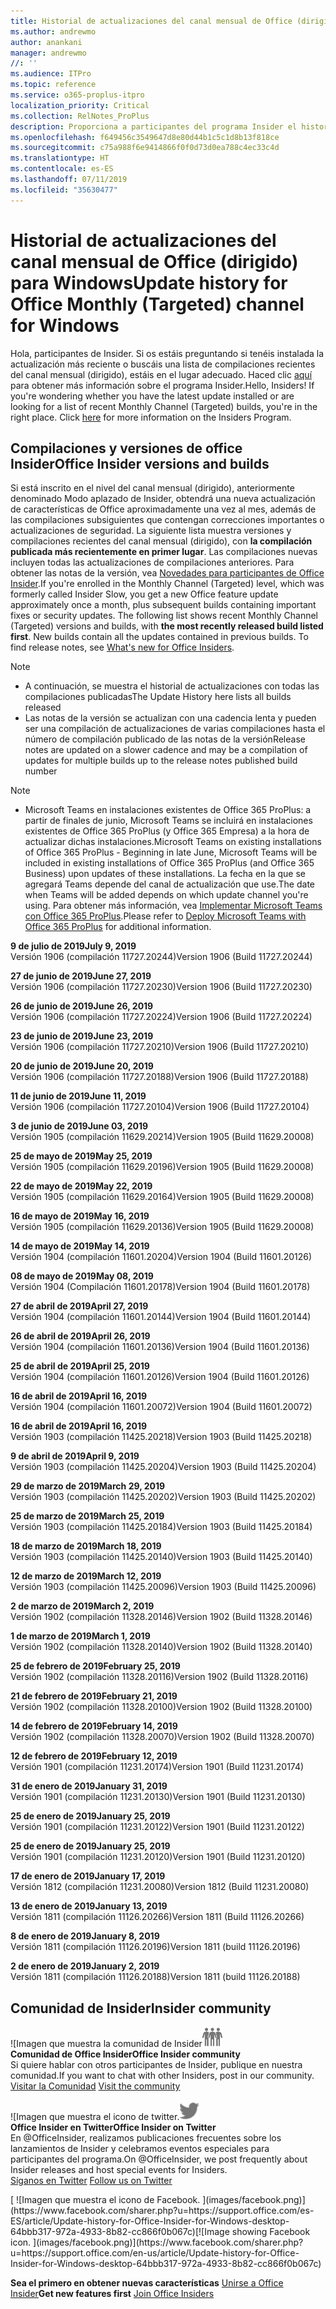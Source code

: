 ```yaml
---
title: Historial de actualizaciones del canal mensual de Office (dirigido)
ms.author: andrewmo
author: anankani
manager: andrewmo
//: ''
ms.audience: ITPro
ms.topic: reference
ms.service: o365-proplus-itpro
localization_priority: Critical
ms.collection: RelNotes_ProPlus
description: Proporciona a participantes del programa Insider el historial de actualizaciones de los lanzamientos del canal mensual de Office (dirigido) para versiones de escritorio de Windows
ms.openlocfilehash: f649456c3549647d8e80d44b1c5c1d8b13f818ce
ms.sourcegitcommit: c75a988f6e9414866f0f0d73d0ea788c4ec33c4d
ms.translationtype: HT
ms.contentlocale: es-ES
ms.lasthandoff: 07/11/2019
ms.locfileid: "35630477"
---
```

# <a name="update-history-for-office-monthly-targeted-channel-for-windows"></a><span data-ttu-id="3cf6c-103">Historial de actualizaciones del canal mensual de Office (dirigido) para Windows</span><span class="sxs-lookup"><span data-stu-id="3cf6c-103">Update history for Office Monthly (Targeted) channel for Windows</span></span>

<span data-ttu-id="3cf6c-p101">Hola, participantes de Insider. Si os estáis preguntando si tenéis instalada la actualización más reciente o buscáis una lista de compilaciones recientes del canal mensual (dirigido), estáis en el lugar adecuado. Haced clic [aquí](https://insider.office.com/) para obtener más información sobre el programa Insider.</span><span class="sxs-lookup"><span data-stu-id="3cf6c-p101">Hello, Insiders! If you're wondering whether you have the latest update installed or are looking for a list of recent Monthly Channel (Targeted) builds, you're in the right place. Click [here](https://insider.office.com/) for more information on the Insiders Program.</span></span>

## <a name="office-insider-versions-and-builds"></a><span data-ttu-id="3cf6c-107">Compilaciones y versiones de office Insider</span><span class="sxs-lookup"><span data-stu-id="3cf6c-107">Office Insider versions and builds</span></span>

<span data-ttu-id="3cf6c-p102">Si está inscrito en el nivel del canal mensual (dirigido), anteriormente denominado Modo aplazado de Insider, obtendrá una nueva actualización de características de Office aproximadamente una vez al mes, además de las compilaciones subsiguientes que contengan correcciones importantes o actualizaciones de seguridad. La siguiente lista muestra versiones y compilaciones recientes del canal mensual (dirigido), con **la compilación publicada más recientemente en primer lugar**. Las compilaciones nuevas incluyen todas las actualizaciones de compilaciones anteriores. Para obtener las notas de la versión, vea [Novedades para participantes de Office Insider](https://support.office.com/es-ES/article/what-s-new-for-office-insiders-c152d1e2-96ff-4ce9-8c14-e74e13847a24).</span><span class="sxs-lookup"><span data-stu-id="3cf6c-p102">If you're enrolled in the Monthly Channel (Targeted) level, which was formerly called Insider Slow, you get a new Office feature update approximately once a month, plus subsequent builds containing important fixes or security updates. The following list shows recent Monthly Channel (Targeted) versions and builds, with **the most recently released build listed first**. New builds contain all the updates contained in previous builds. To find release notes, see [What's new for Office Insiders](https://support.office.com/en-us/article/what-s-new-for-office-insiders-c152d1e2-96ff-4ce9-8c14-e74e13847a24).</span></span>

> [!NOTE]
> - <span data-ttu-id="3cf6c-112">A continuación, se muestra el historial de actualizaciones con todas las compilaciones publicadas</span><span class="sxs-lookup"><span data-stu-id="3cf6c-112">The Update History here lists all builds released</span></span>
> - <span data-ttu-id="3cf6c-113">Las notas de la versión se actualizan con una cadencia lenta y pueden ser una compilación de actualizaciones de varias compilaciones hasta el número de compilación publicado de las notas de la versión</span><span class="sxs-lookup"><span data-stu-id="3cf6c-113">Release notes are updated on a slower cadence and may be a compilation of updates for multiple builds up to the release notes published build number</span></span>

 > [!NOTE]
> - <span data-ttu-id="3cf6c-114">Microsoft Teams en instalaciones existentes de Office 365 ProPlus: a partir de finales de junio, Microsoft Teams se incluirá en instalaciones existentes de Office 365 ProPlus (y Office 365 Empresa) a la hora de actualizar dichas instalaciones.</span><span class="sxs-lookup"><span data-stu-id="3cf6c-114">Microsoft Teams on existing installations of Office 365 ProPlus - Beginning in late June, Microsoft Teams will be included in existing installations of Office 365 ProPlus (and Office 365 Business) upon updates of these installations.</span></span> <span data-ttu-id="3cf6c-115">La fecha en la que se agregará Teams depende del canal de actualización que use.</span><span class="sxs-lookup"><span data-stu-id="3cf6c-115">The date when Teams will be added depends on which update channel you're using.</span></span> <span data-ttu-id="3cf6c-116">Para obtener más información, vea [Implementar Microsoft Teams con Office 365 ProPlus](https://docs.microsoft.com/es-ES/deployoffice/teams-install).</span><span class="sxs-lookup"><span data-stu-id="3cf6c-116">Please refer to [Deploy Microsoft Teams with Office 365 ProPlus](https://docs.microsoft.com/en-us/deployoffice/teams-install) for additional information.</span></span>

[//]: # (NO ELIMINAR)

<span data-ttu-id="3cf6c-118">**9 de julio de 2019**</span><span class="sxs-lookup"><span data-stu-id="3cf6c-118">**July 9, 2019**</span></span><br/>
<span data-ttu-id="3cf6c-119">Versión 1906 (compilación 11727.20244)</span><span class="sxs-lookup"><span data-stu-id="3cf6c-119">Version 1906 (Build 11727.20244)</span></span><br/>

<span data-ttu-id="3cf6c-120">**27 de junio de 2019**</span><span class="sxs-lookup"><span data-stu-id="3cf6c-120">**June 27, 2019**</span></span><br/>
<span data-ttu-id="3cf6c-121">Versión 1906 (compilación 11727.20230)</span><span class="sxs-lookup"><span data-stu-id="3cf6c-121">Version 1906 (Build 11727.20230)</span></span><br/>

<span data-ttu-id="3cf6c-122">**26 de junio de 2019**</span><span class="sxs-lookup"><span data-stu-id="3cf6c-122">**June 26, 2019**</span></span><br/>
<span data-ttu-id="3cf6c-123">Versión 1906 (compilación 11727.20224)</span><span class="sxs-lookup"><span data-stu-id="3cf6c-123">Version 1906 (Build 11727.20224)</span></span><br/>

<span data-ttu-id="3cf6c-124">**23 de junio de 2019**</span><span class="sxs-lookup"><span data-stu-id="3cf6c-124">**June 23, 2019**</span></span><br/>
<span data-ttu-id="3cf6c-125">Versión 1906 (compilación 11727.20210)</span><span class="sxs-lookup"><span data-stu-id="3cf6c-125">Version 1906 (Build 11727.20210)</span></span><br/>

<span data-ttu-id="3cf6c-126">**20 de junio de 2019**</span><span class="sxs-lookup"><span data-stu-id="3cf6c-126">**June 20, 2019**</span></span><br/>
<span data-ttu-id="3cf6c-127">Versión 1906 (compilación 11727.20188)</span><span class="sxs-lookup"><span data-stu-id="3cf6c-127">Version 1906 (Build 11727.20188)</span></span><br/>

<span data-ttu-id="3cf6c-128">**11 de junio de 2019**</span><span class="sxs-lookup"><span data-stu-id="3cf6c-128">**June 11, 2019**</span></span><br/>
<span data-ttu-id="3cf6c-129">Versión 1906 (compilación 11727.20104)</span><span class="sxs-lookup"><span data-stu-id="3cf6c-129">Version 1906 (Build 11727.20104)</span></span><br/>

<span data-ttu-id="3cf6c-130">**3 de junio de 2019**</span><span class="sxs-lookup"><span data-stu-id="3cf6c-130">**June 03, 2019**</span></span><br/>
<span data-ttu-id="3cf6c-131">Versión 1905 (compilación 11629.20214)</span><span class="sxs-lookup"><span data-stu-id="3cf6c-131">Version 1905 (Build 11629.20008)</span></span><br/>

<span data-ttu-id="3cf6c-132">**25 de mayo de 2019**</span><span class="sxs-lookup"><span data-stu-id="3cf6c-132">**May 25, 2019**</span></span><br/>
<span data-ttu-id="3cf6c-133">Versión 1905 (compilación 11629.20196)</span><span class="sxs-lookup"><span data-stu-id="3cf6c-133">Version 1905 (Build 11629.20008)</span></span><br/>

<span data-ttu-id="3cf6c-134">**22 de mayo de 2019**</span><span class="sxs-lookup"><span data-stu-id="3cf6c-134">**May 22, 2019**</span></span><br/> <span data-ttu-id="3cf6c-135">Versión 1905 (compilación 11629.20164)</span><span class="sxs-lookup"><span data-stu-id="3cf6c-135">Version 1905 (Build 11629.20008)</span></span><br/>

<span data-ttu-id="3cf6c-136">**16 de mayo de 2019**</span><span class="sxs-lookup"><span data-stu-id="3cf6c-136">**May 16, 2019**</span></span><br/>
<span data-ttu-id="3cf6c-137">Versión 1905 (compilación 11629.20136)</span><span class="sxs-lookup"><span data-stu-id="3cf6c-137">Version 1905 (Build 11629.20008)</span></span><br/>

<span data-ttu-id="3cf6c-138">**14 de mayo de 2019**</span><span class="sxs-lookup"><span data-stu-id="3cf6c-138">**May 14, 2019**</span></span><br/>
<span data-ttu-id="3cf6c-139">Versión 1904 (compilación 11601.20204)</span><span class="sxs-lookup"><span data-stu-id="3cf6c-139">Version 1904 (Build 11601.20126)</span></span><br/>

<span data-ttu-id="3cf6c-140">**08 de mayo de 2019**</span><span class="sxs-lookup"><span data-stu-id="3cf6c-140">**May 08, 2019**</span></span><br/>
<span data-ttu-id="3cf6c-141">Versión 1904 (Compilación 11601.20178)</span><span class="sxs-lookup"><span data-stu-id="3cf6c-141">Version 1904 (Build 11601.20178)</span></span><br/>

<span data-ttu-id="3cf6c-142">**27 de abril de 2019**</span><span class="sxs-lookup"><span data-stu-id="3cf6c-142">**April 27, 2019**</span></span><br/>
<span data-ttu-id="3cf6c-143">Versión 1904 (compilación 11601.20144)</span><span class="sxs-lookup"><span data-stu-id="3cf6c-143">Version 1904 (Build 11601.20144)</span></span><br/>

<span data-ttu-id="3cf6c-144">**26 de abril de 2019**</span><span class="sxs-lookup"><span data-stu-id="3cf6c-144">**April 26, 2019**</span></span><br/>
<span data-ttu-id="3cf6c-145">Versión 1904 (compilación 11601.20136)</span><span class="sxs-lookup"><span data-stu-id="3cf6c-145">Version 1904 (Build 11601.20136)</span></span><br/>

<span data-ttu-id="3cf6c-146">**25 de abril de 2019**</span><span class="sxs-lookup"><span data-stu-id="3cf6c-146">**April 25, 2019**</span></span><br/>
<span data-ttu-id="3cf6c-147">Versión 1904 (compilación 11601.20126)</span><span class="sxs-lookup"><span data-stu-id="3cf6c-147">Version 1904 (Build 11601.20126)</span></span><br/>

<span data-ttu-id="3cf6c-148">**16 de abril de 2019**</span><span class="sxs-lookup"><span data-stu-id="3cf6c-148">**April 16, 2019**</span></span><br/>
<span data-ttu-id="3cf6c-149">Versión 1904 (compilación 11601.20072)</span><span class="sxs-lookup"><span data-stu-id="3cf6c-149">Version 1904 (Build 11601.20072)</span></span><br/>

<span data-ttu-id="3cf6c-150">**16 de abril de 2019**</span><span class="sxs-lookup"><span data-stu-id="3cf6c-150">**April 16, 2019**</span></span><br/>
<span data-ttu-id="3cf6c-151">Versión 1903 (compilación 11425.20218)</span><span class="sxs-lookup"><span data-stu-id="3cf6c-151">Version 1903 (Build 11425.20218)</span></span><br/>

<span data-ttu-id="3cf6c-152">**9 de abril de 2019**</span><span class="sxs-lookup"><span data-stu-id="3cf6c-152">**April 9, 2019**</span></span><br/>
<span data-ttu-id="3cf6c-153">Versión 1903 (compilación 11425.20204)</span><span class="sxs-lookup"><span data-stu-id="3cf6c-153">Version 1903 (Build 11425.20204)</span></span><br/>

<span data-ttu-id="3cf6c-154">**29 de marzo de 2019**</span><span class="sxs-lookup"><span data-stu-id="3cf6c-154">**March 29, 2019**</span></span><br/> <span data-ttu-id="3cf6c-155">Versión 1903 (compilación 11425.20202)</span><span class="sxs-lookup"><span data-stu-id="3cf6c-155">Version 1903 (Build 11425.20202)</span></span><br/>

<span data-ttu-id="3cf6c-156">**25 de marzo de 2019**</span><span class="sxs-lookup"><span data-stu-id="3cf6c-156">**March 25, 2019**</span></span><br/> <span data-ttu-id="3cf6c-157">Versión 1903 (compilación 11425.20184)</span><span class="sxs-lookup"><span data-stu-id="3cf6c-157">Version 1903 (Build 11425.20184)</span></span><br/>

<span data-ttu-id="3cf6c-158">**18 de marzo de 2019**</span><span class="sxs-lookup"><span data-stu-id="3cf6c-158">**March 18, 2019**</span></span><br/> <span data-ttu-id="3cf6c-159">Versión 1903 (compilación 11425.20140)</span><span class="sxs-lookup"><span data-stu-id="3cf6c-159">Version 1903 (Build 11425.20140)</span></span><br/>

<span data-ttu-id="3cf6c-160">**12 de marzo de 2019**</span><span class="sxs-lookup"><span data-stu-id="3cf6c-160">**March 12, 2019**</span></span><br/> <span data-ttu-id="3cf6c-161">Versión 1903 (compilación 11425.20096)</span><span class="sxs-lookup"><span data-stu-id="3cf6c-161">Version 1903 (Build 11425.20096)</span></span><br/>

<span data-ttu-id="3cf6c-162">**2 de marzo de 2019**</span><span class="sxs-lookup"><span data-stu-id="3cf6c-162">**March 2, 2019**</span></span><br/> <span data-ttu-id="3cf6c-163">Versión 1902 (compilación 11328.20146)</span><span class="sxs-lookup"><span data-stu-id="3cf6c-163">Version 1902 (Build 11328.20146)</span></span><br/>

<span data-ttu-id="3cf6c-164">**1 de marzo de 2019**</span><span class="sxs-lookup"><span data-stu-id="3cf6c-164">**March 1, 2019**</span></span><br/> <span data-ttu-id="3cf6c-165">Versión 1902 (compilación 11328.20140)</span><span class="sxs-lookup"><span data-stu-id="3cf6c-165">Version 1902 (Build 11328.20140)</span></span><br/>

<span data-ttu-id="3cf6c-166">**25 de febrero de 2019**</span><span class="sxs-lookup"><span data-stu-id="3cf6c-166">**February 25, 2019**</span></span><br/> <span data-ttu-id="3cf6c-167">Versión 1902 (compilación 11328.20116)</span><span class="sxs-lookup"><span data-stu-id="3cf6c-167">Version 1902 (Build 11328.20116)</span></span><br/>

<span data-ttu-id="3cf6c-168">**21 de febrero de 2019**</span><span class="sxs-lookup"><span data-stu-id="3cf6c-168">**February 21, 2019**</span></span><br/> <span data-ttu-id="3cf6c-169">Versión 1902 (compilación 11328.20100)</span><span class="sxs-lookup"><span data-stu-id="3cf6c-169">Version 1902 (Build 11328.20100)</span></span><br/>

<span data-ttu-id="3cf6c-170">**14 de febrero de 2019**</span><span class="sxs-lookup"><span data-stu-id="3cf6c-170">**February 14, 2019**</span></span><br/> <span data-ttu-id="3cf6c-171">Versión 1902 (compilación 11328.20070)</span><span class="sxs-lookup"><span data-stu-id="3cf6c-171">Version 1902 (Build 11328.20070)</span></span><br/>

<span data-ttu-id="3cf6c-172">**12 de febrero de 2019**</span><span class="sxs-lookup"><span data-stu-id="3cf6c-172">**February 12, 2019**</span></span><br/> <span data-ttu-id="3cf6c-173">Versión 1901 (compilación 11231.20174)</span><span class="sxs-lookup"><span data-stu-id="3cf6c-173">Version 1901 (Build 11231.20174)</span></span><br/>

<span data-ttu-id="3cf6c-174">**31 de enero de 2019**</span><span class="sxs-lookup"><span data-stu-id="3cf6c-174">**January 31, 2019**</span></span><br/> <span data-ttu-id="3cf6c-175">Versión 1901 (compilación 11231.20130)</span><span class="sxs-lookup"><span data-stu-id="3cf6c-175">Version 1901 (Build 11231.20130)</span></span><br/> 

<span data-ttu-id="3cf6c-176">**25 de enero de 2019**</span><span class="sxs-lookup"><span data-stu-id="3cf6c-176">**January 25, 2019**</span></span><br/> <span data-ttu-id="3cf6c-177">Versión 1901 (compilación 11231.20122)</span><span class="sxs-lookup"><span data-stu-id="3cf6c-177">Version 1901 (Build 11231.20122)</span></span><br/> 

<span data-ttu-id="3cf6c-178">**25 de enero de 2019**</span><span class="sxs-lookup"><span data-stu-id="3cf6c-178">**January 25, 2019**</span></span><br/> <span data-ttu-id="3cf6c-179">Versión 1901 (compilación 11231.20120)</span><span class="sxs-lookup"><span data-stu-id="3cf6c-179">Version 1901 (Build 11231.20120)</span></span><br/> 

<span data-ttu-id="3cf6c-180">**17 de enero de 2019**</span><span class="sxs-lookup"><span data-stu-id="3cf6c-180">**January 17, 2019**</span></span><br/> <span data-ttu-id="3cf6c-181">Versión 1812 (compilación 11231.20080)</span><span class="sxs-lookup"><span data-stu-id="3cf6c-181">Version 1812 (Build 11231.20080)</span></span><br/> 

<span data-ttu-id="3cf6c-182">**13 de enero de 2019**</span><span class="sxs-lookup"><span data-stu-id="3cf6c-182">**January 13, 2019**</span></span><br/> <span data-ttu-id="3cf6c-183">Versión 1811 (compilación 11126.20266)</span><span class="sxs-lookup"><span data-stu-id="3cf6c-183">Version 1811 (Build 11126.20266)</span></span><br/>

<span data-ttu-id="3cf6c-184">**8 de enero de 2019**</span><span class="sxs-lookup"><span data-stu-id="3cf6c-184">**January 8, 2019**</span></span><br/> <span data-ttu-id="3cf6c-185">Versión 1811 (compilación 11126.20196)</span><span class="sxs-lookup"><span data-stu-id="3cf6c-185">Version 1811 (build 11126.20196)</span></span><br/> 

<span data-ttu-id="3cf6c-186">**2 de enero de 2019**</span><span class="sxs-lookup"><span data-stu-id="3cf6c-186">**January 2, 2019**</span></span><br/> <span data-ttu-id="3cf6c-187">Versión 1811 (compilación 11126.20188)</span><span class="sxs-lookup"><span data-stu-id="3cf6c-187">Version 1811 (build 11126.20188)</span></span><br/> 


## <a name="insider-community"></a><span data-ttu-id="3cf6c-188">Comunidad de Insider</span><span class="sxs-lookup"><span data-stu-id="3cf6c-188">Insider community</span></span>

<span data-ttu-id="3cf6c-189">![Imagen que muestra la comunidad de Insider</span><span class="sxs-lookup"><span data-stu-id="3cf6c-189">![Image showing insider community.</span></span> ](images/insidercommunity.png)<br/>
<span data-ttu-id="3cf6c-190">**Comunidad de Office Insider**</span><span class="sxs-lookup"><span data-stu-id="3cf6c-190">**Office Insider community**</span></span><br/> <span data-ttu-id="3cf6c-191">Si quiere hablar con otros participantes de Insider, publique en nuestra comunidad.</span><span class="sxs-lookup"><span data-stu-id="3cf6c-191">If you want to chat with other Insiders, post in our community.</span></span><br/><span data-ttu-id="3cf6c-192"> 
[Visitar la Comunidad](https://go.microsoft.com/fwlink/?linkid=843493)</span><span class="sxs-lookup"><span data-stu-id="3cf6c-192"> 
[Visit the community](https://go.microsoft.com/fwlink/?linkid=843493)</span></span><br/> 

<span data-ttu-id="3cf6c-193">![Imagen que muestra el icono de twitter.</span><span class="sxs-lookup"><span data-stu-id="3cf6c-193">![Image showing twitter icon.</span></span> ](images/twitter.png)<br/>
<span data-ttu-id="3cf6c-194">**Office Insider en Twitter**</span><span class="sxs-lookup"><span data-stu-id="3cf6c-194">**Office Insider on Twitter**</span></span><br/> <span data-ttu-id="3cf6c-195">En @OfficeInsider, realizamos publicaciones frecuentes sobre los lanzamientos de Insider y celebramos eventos especiales para participantes del programa.</span><span class="sxs-lookup"><span data-stu-id="3cf6c-195">On @OfficeInsider, we post frequently about Insider releases and host special events for Insiders.</span></span><br/><span data-ttu-id="3cf6c-196"> 
[Síganos en Twitter](https://go.microsoft.com/fwlink/?linkid=717717)</span><span class="sxs-lookup"><span data-stu-id="3cf6c-196"> 
[Follow us on Twitter](https://go.microsoft.com/fwlink/?linkid=717717)</span></span><br/> 

<span data-ttu-id="3cf6c-197">
  [
  ![Imagen que muestra el icono de Facebook. ](images/facebook.png)](https://www.facebook.com/sharer.php?u=https://support.office.com/es-ES/article/Update-history-for-Office-Insider-for-Windows-desktop-64bbb317-972a-4933-8b82-cc866f0b067c)</span><span class="sxs-lookup"><span data-stu-id="3cf6c-197">[![Image showing Facebook icon. ](images/facebook.png)](https://www.facebook.com/sharer.php?u=https://support.office.com/en-us/article/Update-history-for-Office-Insider-for-Windows-desktop-64bbb317-972a-4933-8b82-cc866f0b067c)</span></span>       


<span data-ttu-id="3cf6c-198">**Sea el primero en obtener nuevas características**
[Unirse a Office Insider](https://insider.office.com/)</span><span class="sxs-lookup"><span data-stu-id="3cf6c-198">**Get new features first**
[Join Office Insiders](https://insider.office.com/)</span></span>
